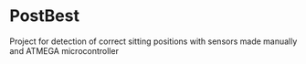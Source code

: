 # PostBest
Project for detection of correct sitting positions with sensors made manually and ATMEGA microcontroller
